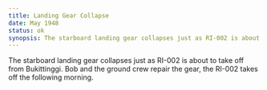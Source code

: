 ```yaml
---
title: Landing Gear Collapse
date: May 1948 
status: ok
synopsis: The starboard landing gear collapses just as RI-002 is about to take off from Bukittinggi, causing many to believe that RI-002 is not airworthy. 
---
```

The starboard landing gear collapses just as RI-002 is about to take off from Bukittinggi. Bob and the ground crew repair the gear, the RI-002 takes off the following morning.  